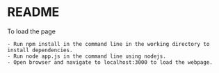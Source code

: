 # README

To load the page

    - Run npm install in the command line in the working directory to install dependencies.
	- Run node app.js in the command line using nodejs.
	- Open browser and navigate to localhost:3000 to load the webpage.

